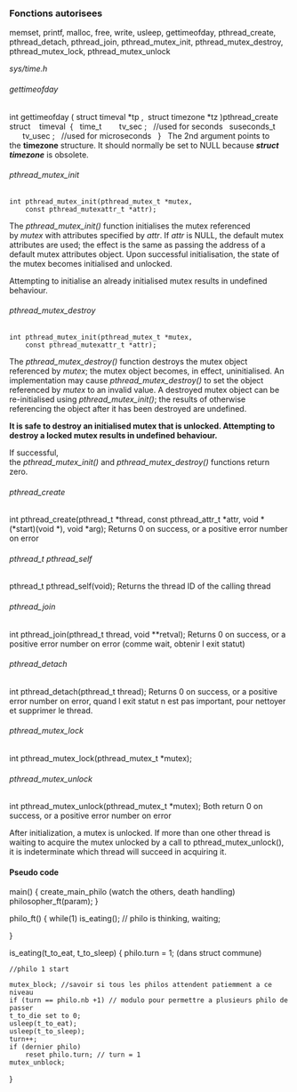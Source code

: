 ### Fonctions autorisees
memset, printf, malloc, free, write, usleep, gettimeofday, pthread_create, pthread_detach, pthread_join, pthread_mutex_init, pthread_mutex_destroy, pthread_mutex_lock, pthread_mutex_unlock

_sys/time.h_
###### gettimeofday
int gettimeofday ( struct timeval *tp ,  struct timezone *tz )pthread_create
struct    timeval  {
  time_t        tv_sec ;   //used for seconds
  suseconds_t       tv_usec ;   //used for microseconds
  }
 
The 2nd argument points to the **timezone** structure. It should normally be set to NULL because **_struct timezone_** is obsolete.
   


###### pthread_mutex_init
```
int pthread_mutex_init(pthread_mutex_t *mutex,
    const pthread_mutexattr_t *attr);
```
The _pthread_mutex_init()_ function initialises the mutex referenced by _mutex_ with attributes specified by _attr_. If _attr_ is NULL, the default mutex attributes are used; the effect is the same as passing the address of a default mutex attributes object. Upon successful initialisation, the state of the mutex becomes initialised and unlocked.

Attempting to initialise an already initialised mutex results in undefined behaviour.
###### pthread_mutex_destroy
```
int pthread_mutex_init(pthread_mutex_t *mutex,
    const pthread_mutexattr_t *attr);
```
The _pthread_mutex_destroy()_ function destroys the mutex object referenced by _mutex_; the mutex object becomes, in effect, uninitialised. An implementation may cause _pthread_mutex_destroy()_ to set the object referenced by _mutex_ to an invalid value. A destroyed mutex object can be re-initialised using _pthread_mutex_init()_; the results of otherwise referencing the object after it has been destroyed are undefined.

**It is safe to destroy an initialised mutex that is unlocked. Attempting to destroy a locked mutex results in undefined behaviour.**

If successful, the _pthread_mutex_init()_ and _pthread_mutex_destroy()_ functions return zero.

###### pthread_create
int pthread_create(pthread_t *thread, const pthread_attr_t *attr, void *(*start)(void *), void *arg); Returns 0 on success, or a positive error number on error

###### pthread_t pthread_self
pthread_t pthread_self(void);
Returns the thread ID of the calling thread

###### pthread_join
int pthread_join(pthread_t thread, void **retval);
Returns 0 on success, or a positive error number on error (comme wait, obtenir l exit statut)

###### pthread_detach
int pthread_detach(pthread_t thread);
Returns 0 on success, or a positive error number on error, quand l exit statut n est pas important, pour nettoyer et supprimer le thread.

###### pthread_mutex_lock
int pthread_mutex_lock(pthread_mutex_t *mutex);

###### pthread_mutex_unlock
int pthread_mutex_unlock(pthread_mutex_t *mutex);
Both return 0 on success, or a positive error number on error

After initialization, a mutex is unlocked.
If more than one other thread is waiting to acquire the mutex unlocked by a call to pthread_mutex_unlock(), it is indeterminate which thread will succeed in acquiring it.

#### Pseudo code

main()
{
    create_main_philo (watch the others, death handling)
    philosopher_ft(param);
}

philo_ft()
{
    while(1)
        is_eating();
        // philo is thinking, waiting;

}

is_eating(t_to_eat, t_to_sleep)
{
    philo.turn = 1; (dans struct commune)

    //philo 1 start

    mutex_block; //savoir si tous les philos attendent patiemment a ce niveau
    if (turn == philo.nb +1) // modulo pour permettre a plusieurs philo de passer
    t_to_die set to 0;
    usleep(t_to_eat);
    usleep(t_to_sleep);
    turn++;
    if (dernier philo)
        reset philo.turn; // turn = 1
    mutex_unblock;
}

